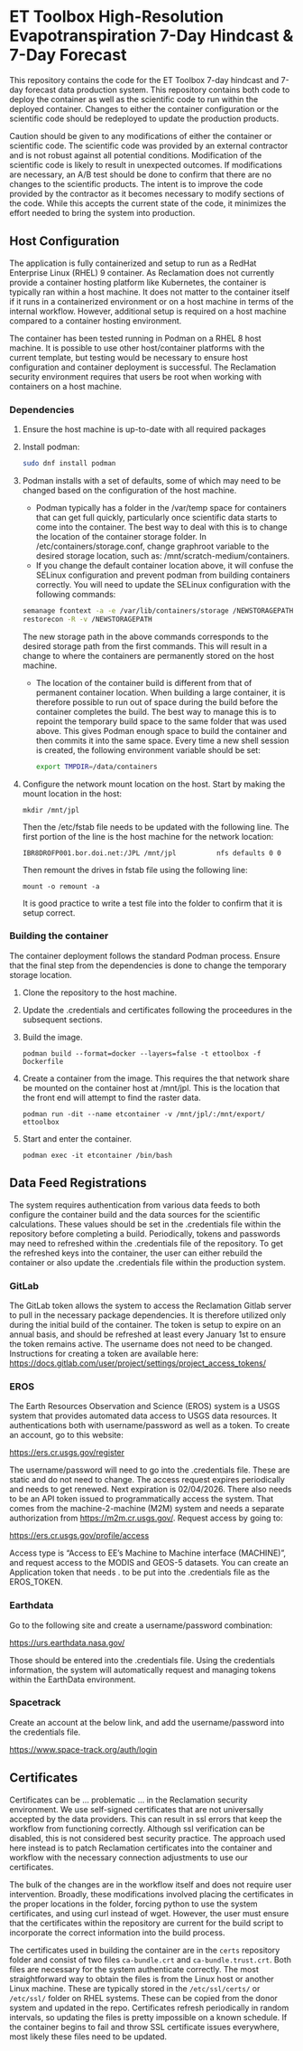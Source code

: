 # ET Toolbox High-Resolution Evapotranspiration 7-Day Hindcast & 7-Day Forecast

This repository contains the code for the ET Toolbox 7-day hindcast and 7-day forecast data production system. This repository contains both code to deploy the container as
well as the scientific code to run within the deployed container. Changes to either the container configuration or the scientific code should be redeployed to update
the production products.

Caution should be given to any modifications of either the container or scientific code. The scientific code was provided by an external contractor and is not robust against
all potential conditions. Modification of the scientific code is likely to result in unexpected outcomes. If modifications are necessary, an A/B test should be done to 
confirm that there are no changes to the scientific products. The intent is to improve the code provided by the contractor as it becomes necessary to modify sections of the 
code. While this accepts the current state of the code, it minimizes the effort needed to bring the system into production.

## Host Configuration 
The application is fully containerized and setup to run as a RedHat Enterprise Linux (RHEL) 9 container. As Reclamation does not currently provide a container hosting 
platform like Kubernetes, the container is typically ran within a host machine. It does not matter to the container itself if it runs in a containerized environment or on a 
host machine in terms of the internal workflow. However, additional setup is required on a host machine compared to a container hosting environment.

The container has been tested running in Podman on a RHEL 8 host machine. It is possible to use other host/container platforms with the current template, but testing would 
be necessary to ensure host configuration and container deployment is successful. The Reclamation security environment requires that users be root when working with 
containers on a host machine.

### Dependencies
1. Ensure the host machine is up-to-date with all required packages
2. Install podman:

   ```bash
   sudo dnf install podman
   ```
   
3. Podman installs with a set of defaults, some of which may need to be changed based on the configuration of the host machine. 
    * Podman typically has a folder in the /var/temp space for containers that can get full quickly, particularly once scientific data starts to come into the container. The 
      best way to deal with this is to change the location of the container storage folder. In /etc/containers/storage.conf, change graphroot variable to the desired storage 
      location, such as: /mnt/scratch-medium/containers.
   * If you change the default container location above, it will confuse the SELinux configuration and prevent podman from building containers correctly. You will need to 
     update the SELinux configuration with the following commands:
   
   ```bash
   semanage fcontext -a -e /var/lib/containers/storage /NEWSTORAGEPATH
   restorecon -R -v /NEWSTORAGEPATH
   ```

     The new storage path in the above commands corresponds to the desired storage path from the first commands. This will result in a change to where the containers are 
     permanently stored on the host machine.
   * The location of the container build is different from that of permanent container location. When building a large container, it is therefore possible to run out of space
     during the build before the container completes the build. The best way to manage this is to repoint the temporary build space to the same folder that was used above. 
     This gives Podman enough space to build the container and then commits it into the same space. Every time a new shell session is created, the following environment 
     variable should be set:

     ```bash
     export TMPDIR=/data/containers
     ```
   
4. Configure the network mount location on the host. Start by making the mount location in the host:

    `mkdir /mnt/jpl`
   
    Then the /etc/fstab file needs to be updated with the following line. The first portion of the line is the host machine for the network location:

    `IBR8DROFP001.bor.doi.net:/JPL /mnt/jpl          nfs defaults 0 0`

    Then remount the drives in fstab file using the following line:

    `mount -o remount -a`

    It is good practice to write a test file into the folder to confirm that it is setup correct.

### Building the container
The container deployment follows the standard Podman process. Ensure that the final step from the dependencies is done to change the temporary storage location.

1. Clone the repository to the host machine.
2. Update the .credentials and certificates following the proceedures in the subsequent sections.
3. Build the image.

   `podman build --format=docker --layers=false -t ettoolbox -f Dockerfile`

4. Create a container from the image. This requires the that network share be mounted on the container host at /mnt/jpl. This is the location that the front end will
   attempt to find the raster data.

   `podman run -dit --name etcontainer -v /mnt/jpl/:/mnt/export/ ettoolbox`

5. Start and enter the container.

   `podman exec -it etcontainer /bin/bash`

## Data Feed Registrations
The system requires authentication from various data feeds to both configure the container build and the data sources for the scientific calculations. These values should be
set in the .credentials file within the repository before completing a build. Periodically, tokens and passwords may need to refreshed within the .credentials file of the 
repository. To get the refreshed keys into the container, the user can either rebuild the container or also update the .credentials file within the production system. 

### GitLab
The GitLab token allows the system to access the Reclamation Gitlab server to pull in the necessary package dependencies. It is therefore utilized only during the initial
build of the container. The token is setup to expire on an annual basis, and should be refreshed at least every January 1st to ensure the token remains active. 
The username does not need to be changed. Instructions for creating a token are available here: https://docs.gitlab.com/user/project/settings/project_access_tokens/

### EROS 
The Earth Resources Observation and Science (EROS) system is a USGS system that provides automated data access to USGS data resources. It authentications both with 
username/password as well as a token. To create an account, go to this website: 

https://ers.cr.usgs.gov/register

The username/password will need to go into the .credentials file. These are static and do not need to change. The access request expires periodically and needs to get 
renewed. Next expiration is 02/04/2026. There also needs to be an API token issued to programmatically access the system. That comes from the machine-2-machine (M2M) system 
and needs a separate authorization from https://m2m.cr.usgs.gov/. Request access by going to:

https://ers.cr.usgs.gov/profile/access

Access type is “Access to EE’s Machine to Machine interface (MACHINE)”, and request access to the MODIS and GEOS-5 datasets. You can create an Application token that needs .
to be put into the .credentials file as the EROS_TOKEN. 

### Earthdata
Go to the following site and create a username/password combination:

https://urs.earthdata.nasa.gov/

Those should be entered into the .credentials file. Using the credentials information, the system will automatically request and managing tokens within the EarthData 
environment.

### Spacetrack
Create an account at the below link, and add the username/password into the credentials file.

https://www.space-track.org/auth/login

## Certificates
Certificates can be ... problematic ... in the Reclamation security environment. We use self-signed certificates that are not universally accepted by the data providers. 
This can result in ssl errors that keep the workflow from functioning correctly. Although ssl verification can be disabled, this is not considered best security practice. 
The approach used here instead is to patch Reclamation certificates into the container and workflow with the necessary connection adjustments to use our certificates.

The bulk of the changes are in the workflow itself and does not require user intervention. Broadly, these modifications involved placing the certificates in the proper 
locations in the folder, forcing python to use the system certificates, and using curl instead of wget. However, the user must ensure that the certificates within the 
repository are current for the build script to incorporate the correct information into the build process.

The certificates used in building the container are in the `certs` repository folder and consist of two files `ca-bundle.crt` and `ca-bundle.trust.crt`. Both files are
necessary for the system authenticate correctly. The most straightforward way to obtain the files is from the Linux host or another Linux machine. These are typically stored
in the `/etc/ssl/certs/` or `/etc/ssl/` folder on RHEL systems. These can be copied from the donor system and updated in the repo. Certificates refresh periodically in 
random intervals, so updating the files is pretty impossible on a known schedule. If the container begins to fail and throw SSL certificate issues everywhere, most likely
these files need to be updated. 


